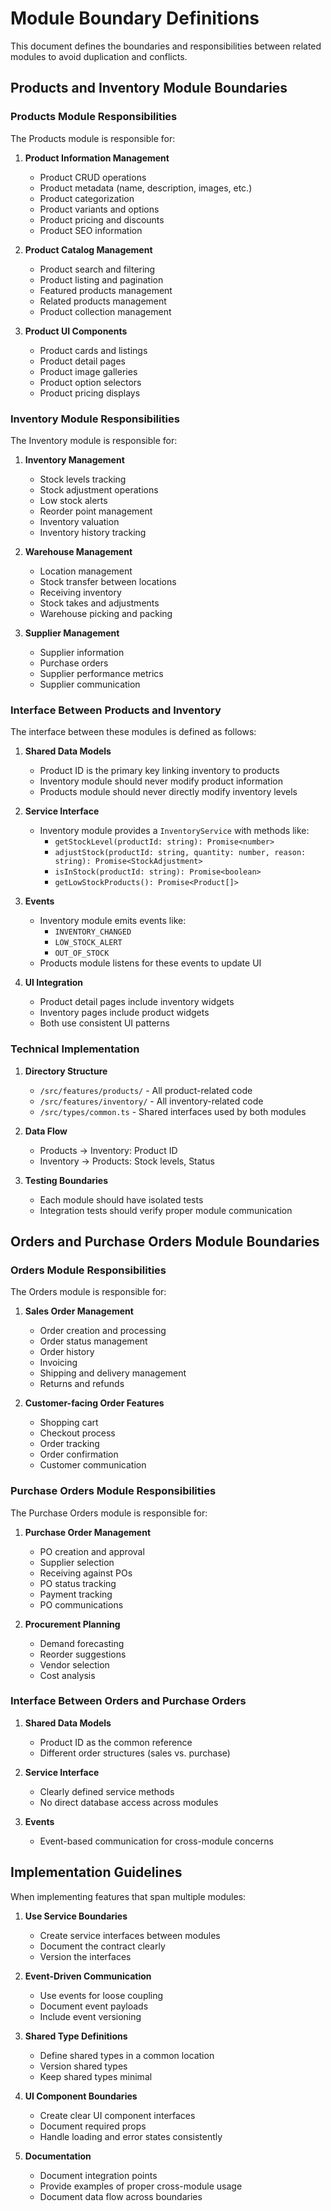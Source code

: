 # Module Boundary Definitions

This document defines the boundaries and responsibilities between related modules to avoid duplication and conflicts.

## Products and Inventory Module Boundaries

### Products Module Responsibilities

The Products module is responsible for:

1. **Product Information Management**
   - Product CRUD operations
   - Product metadata (name, description, images, etc.)
   - Product categorization
   - Product variants and options
   - Product pricing and discounts
   - Product SEO information

2. **Product Catalog Management**
   - Product search and filtering
   - Product listing and pagination
   - Featured products management
   - Related products management
   - Product collection management

3. **Product UI Components**
   - Product cards and listings
   - Product detail pages
   - Product image galleries
   - Product option selectors
   - Product pricing displays

### Inventory Module Responsibilities

The Inventory module is responsible for:

1. **Inventory Management**
   - Stock levels tracking
   - Stock adjustment operations
   - Low stock alerts
   - Reorder point management
   - Inventory valuation
   - Inventory history tracking

2. **Warehouse Management**
   - Location management
   - Stock transfer between locations
   - Receiving inventory
   - Stock takes and adjustments
   - Warehouse picking and packing

3. **Supplier Management**
   - Supplier information
   - Purchase orders
   - Supplier performance metrics
   - Supplier communication

### Interface Between Products and Inventory

The interface between these modules is defined as follows:

1. **Shared Data Models**
   - Product ID is the primary key linking inventory to products
   - Inventory module should never modify product information
   - Products module should never directly modify inventory levels

2. **Service Interface**
   - Inventory module provides a `InventoryService` with methods like:
     - `getStockLevel(productId: string): Promise<number>`
     - `adjustStock(productId: string, quantity: number, reason: string): Promise<StockAdjustment>`
     - `isInStock(productId: string): Promise<boolean>`
     - `getLowStockProducts(): Promise<Product[]>`

3. **Events**
   - Inventory module emits events like:
     - `INVENTORY_CHANGED`
     - `LOW_STOCK_ALERT`
     - `OUT_OF_STOCK`
   - Products module listens for these events to update UI

4. **UI Integration**
   - Product detail pages include inventory widgets
   - Inventory pages include product widgets
   - Both use consistent UI patterns

### Technical Implementation

1. **Directory Structure**
   - `/src/features/products/` - All product-related code
   - `/src/features/inventory/` - All inventory-related code
   - `/src/types/common.ts` - Shared interfaces used by both modules

2. **Data Flow**
   - Products → Inventory: Product ID
   - Inventory → Products: Stock levels, Status

3. **Testing Boundaries**
   - Each module should have isolated tests
   - Integration tests should verify proper module communication

## Orders and Purchase Orders Module Boundaries

### Orders Module Responsibilities

The Orders module is responsible for:

1. **Sales Order Management**
   - Order creation and processing
   - Order status management
   - Order history
   - Invoicing
   - Shipping and delivery management
   - Returns and refunds

2. **Customer-facing Order Features**
   - Shopping cart
   - Checkout process
   - Order tracking
   - Order confirmation
   - Customer communication

### Purchase Orders Module Responsibilities

The Purchase Orders module is responsible for:

1. **Purchase Order Management**
   - PO creation and approval
   - Supplier selection
   - Receiving against POs
   - PO status tracking
   - Payment tracking
   - PO communications

2. **Procurement Planning**
   - Demand forecasting
   - Reorder suggestions
   - Vendor selection
   - Cost analysis

### Interface Between Orders and Purchase Orders

1. **Shared Data Models**
   - Product ID as the common reference
   - Different order structures (sales vs. purchase)

2. **Service Interface**
   - Clearly defined service methods
   - No direct database access across modules

3. **Events**
   - Event-based communication for cross-module concerns

## Implementation Guidelines

When implementing features that span multiple modules:

1. **Use Service Boundaries**
   - Create service interfaces between modules
   - Document the contract clearly
   - Version the interfaces

2. **Event-Driven Communication**
   - Use events for loose coupling
   - Document event payloads
   - Include event versioning

3. **Shared Type Definitions**
   - Define shared types in a common location
   - Version shared types
   - Keep shared types minimal

4. **UI Component Boundaries**
   - Create clear UI component interfaces
   - Document required props
   - Handle loading and error states consistently

5. **Documentation**
   - Document integration points
   - Provide examples of proper cross-module usage
   - Document data flow across boundaries 
